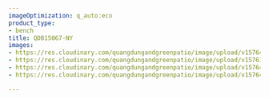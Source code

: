 ```yaml
---
imageOptimization: q_auto:eco
product_type:
- bench
title: QDB15067-NY
images:
- https://res.cloudinary.com/quangdungandgreenpatio/image/upload/v1576465645/posts/DSC07774_ekgnwd.png
- https://res.cloudinary.com/quangdungandgreenpatio/image/upload/v1576124041/posts/DSC07766_yooihf.png
- https://res.cloudinary.com/quangdungandgreenpatio/image/upload/v1576465645/posts/DSC07791_q90rvr.png
- https://res.cloudinary.com/quangdungandgreenpatio/image/upload/v1576465645/posts/DSC07781_rftpvn.png

---
```

